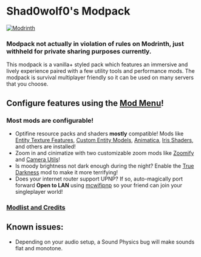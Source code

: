 # Shad0wolf0's Modpack
[![Modrinth](https://img.shields.io/modrinth/dt/shad0wolf0s-modpack?color=4&label=Download%20from%20Modrinth&style=for-the-badge)](https://modrinth.com/modpack/shad0wolf0s-modpack)
### Modpack not actually in violation of rules on Modrinth, just withheld for private sharing purposes currently.
This modpack is a vanilla+ styled pack which features an immersive and lively experience paired with a few utility tools and performance mods. The modpack is survival multiplayer friendly so it can be used on many servers that you choose.
## Configure features using the [Mod Menu](https://modrinth.com/mod/modmenu)!
### Most mods are configurable!
- Optifine resource packs and shaders **mostly** compatible! Mods like [Entity Texture Features](https://modrinth.com/mod/entitytexturefeatures), [Custom Entity Models](https://modrinth.com/mod/cem), [Animatica](https://modrinth.com/mod/animatica), [Iris Shaders](https://modrinth.com/mod/iris), and others are installed!
- Zoom in and cinimatize with two customizable zoom mods like [Zoomify](https://modrinth.com/mod/zoomify) and [Camera Utils](https://modrinth.com/mod/camera-utils)!
- Is moody brightness not dark enough during the night? Enable the [True Darkness](https://modrinth.com/mod/true-darkness) mod to make it more terrifying!
- Does your internet router support UPNP? If so, auto-magically port forward **Open to LAN** using [mcwifipnp](https://modrinth.com/mod/mcwifipnp) so your friend can join your singleplayer world!
### [Modlist and Credits](https://github.com/Shad0wolf0/Shad0wolf0s-Modpack/wiki)
## Known issues:
- Depending on your audio setup, a Sound Physics bug will make sounds flat and monotone.
